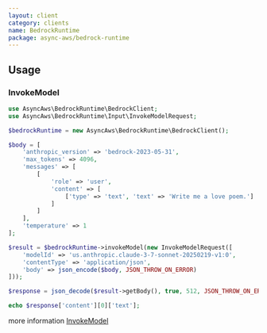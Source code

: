 ```yaml
---
layout: client
category: clients
name: BedrockRuntime
package: async-aws/bedrock-runtime
---
```


## Usage

### InvokeModel

```php
use AsyncAws\BedrockRuntime\BedrockClient;
use AsyncAws\BedrockRuntime\Input\InvokeModelRequest;

$bedrockRuntime = new AsyncAws\BedrockRuntime\BedrockClient();

$body = [
    'anthropic_version' => 'bedrock-2023-05-31',
    'max_tokens' => 4096,
    'messages' => [
        [
            'role' => 'user',
            'content' => [
                ['type' => 'text', 'text' => 'Write me a love poem.']
            ]
        ]
    ],
    'temperature' => 1
];

$result = $bedrockRuntime->invokeModel(new InvokeModelRequest([
    'modelId' => 'us.anthropic.claude-3-7-sonnet-20250219-v1:0',
    'contentType' => 'application/json',
    'body' => json_encode($body, JSON_THROW_ON_ERROR)
]));

$response = json_decode($result->getBody(), true, 512, JSON_THROW_ON_ERROR);

echo $response['content'][0]['text'];

```
more information [InvokeModel](https://docs.aws.amazon.com/bedrock/latest/APIReference/API_runtime_InvokeModel.html)
